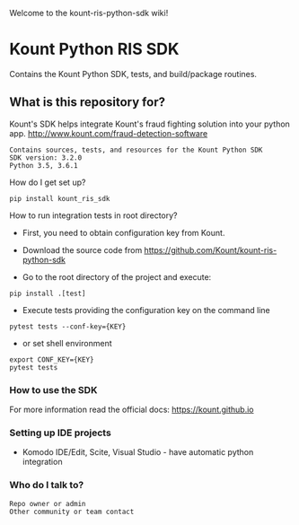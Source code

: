 Welcome to the kount-ris-python-sdk wiki!

# Kount Python RIS SDK #

Contains the Kount Python SDK, tests, and build/package routines.

## What is this repository for?

Kount's SDK helps integrate Kount's fraud fighting solution into your python app.
http://www.kount.com/fraud-detection-software

    Contains sources, tests, and resources for the Kount Python SDK
    SDK version: 3.2.0
    Python 3.5, 3.6.1 

How do I get set up?  

`pip install kount_ris_sdk`  

How to run integration tests in root directory?

   * First, you need to obtain configuration key from Kount.

   * Download the source code from https://github.com/Kount/kount-ris-python-sdk

   * Go to the root directory of the project and execute:

    pip install .[test]

   * Execute tests providing the configuration key on the command line

    pytest tests --conf-key={KEY}
   * or set shell environment

    export CONF_KEY={KEY}
    pytest tests

### How to use the SDK
For more information read the official docs:
https://kount.github.io

### Setting up IDE projects
* Komodo IDE/Edit, Scite, Visual Studio - have automatic python integration

### Who do I talk to?

    Repo owner or admin
    Other community or team contact

